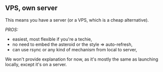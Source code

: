 ## VPS, own server

This means you have a server (or a VPS, which is a cheap alternative).

*PROS:*

* easiest, most flexible if you're a techie,
* no need to embed the asteroid or the style => auto-refresh,
* can use rsync or any kind of mechanism from local to server,

We won't provide explanation for now, as it's mostly the same as launching locally, except it's on a server.
